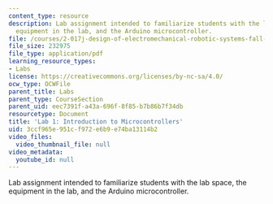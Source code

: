 ```yaml
---
content_type: resource
description: Lab assignment intended to familiarize students with the lab space, the
  equipment in the lab, and the Arduino microcontroller.
file: /courses/2-017j-design-of-electromechanical-robotic-systems-fall-2009/3ccf965e951cf972e6b9e74ba13114b2_MIT2_017JF09_lab1.pdf
file_size: 232975
file_type: application/pdf
learning_resource_types:
- Labs
license: https://creativecommons.org/licenses/by-nc-sa/4.0/
ocw_type: OCWFile
parent_title: Labs
parent_type: CourseSection
parent_uid: eec7391f-a43a-696f-8f85-b7b86b7f34db
resourcetype: Document
title: 'Lab 1: Introduction to Microcontrollers'
uid: 3ccf965e-951c-f972-e6b9-e74ba13114b2
video_files:
  video_thumbnail_file: null
video_metadata:
  youtube_id: null
---
```

Lab assignment intended to familiarize students with the lab space, the equipment in the lab, and the Arduino microcontroller.
